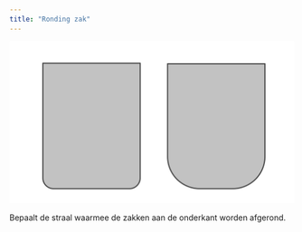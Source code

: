 ```yaml
---
title: "Ronding zak"
---
```


![Ronding zak](pocketradius.svg)

Bepaalt de straal waarmee de zakken aan de onderkant worden afgerond.




